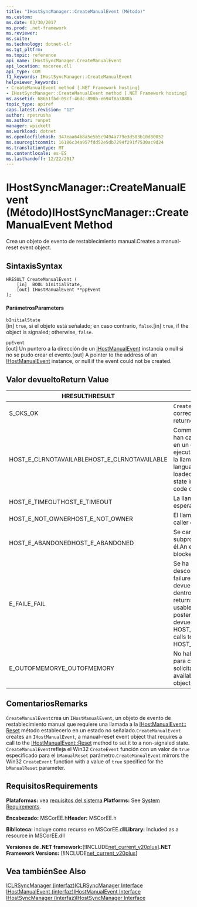```yaml
---
title: "IHostSyncManager::CreateManualEvent (Método)"
ms.custom: 
ms.date: 03/30/2017
ms.prod: .net-framework
ms.reviewer: 
ms.suite: 
ms.technology: dotnet-clr
ms.tgt_pltfrm: 
ms.topic: reference
api_name: IHostSyncManager.CreateManualEvent
api_location: mscoree.dll
api_type: COM
f1_keywords: IHostSyncManager::CreateManualEvent
helpviewer_keywords:
- CreateManualEvent method [.NET Framework hosting]
- IHostSyncManager::CreateManualEvent method [.NET Framework hosting]
ms.assetid: 68661fbd-09cf-46dc-890b-e694f8a3880a
topic_type: apiref
caps.latest.revision: "12"
author: rpetrusha
ms.author: ronpet
manager: wpickett
ms.workload: dotnet
ms.openlocfilehash: 347eaa64b8a5e5b5c9494a779e3d583b10d80052
ms.sourcegitcommit: 16186c34a957fdd52e5db7294f291f7530ac9d24
ms.translationtype: MT
ms.contentlocale: es-ES
ms.lasthandoff: 12/22/2017
---
```

# <a name="ihostsyncmanagercreatemanualevent-method"></a><span data-ttu-id="6bd0f-102">IHostSyncManager::CreateManualEvent (Método)</span><span class="sxs-lookup"><span data-stu-id="6bd0f-102">IHostSyncManager::CreateManualEvent Method</span></span>
<span data-ttu-id="6bd0f-103">Crea un objeto de evento de restablecimiento manual.</span><span class="sxs-lookup"><span data-stu-id="6bd0f-103">Creates a manual-reset event object.</span></span>  
  
## <a name="syntax"></a><span data-ttu-id="6bd0f-104">Sintaxis</span><span class="sxs-lookup"><span data-stu-id="6bd0f-104">Syntax</span></span>  
  
```  
HRESULT CreateManualEvent (  
    [in]  BOOL bInitialState,  
    [out] IHostManualEvent **ppEvent  
);  
```  
  
#### <a name="parameters"></a><span data-ttu-id="6bd0f-105">Parámetros</span><span class="sxs-lookup"><span data-stu-id="6bd0f-105">Parameters</span></span>  
 `bInitialState`  
 <span data-ttu-id="6bd0f-106">[in] `true`, si el objeto está señalado; en caso contrario, `false`.</span><span class="sxs-lookup"><span data-stu-id="6bd0f-106">[in] `true`, if the object is signaled; otherwise, `false`.</span></span>  
  
 `ppEvent`  
 <span data-ttu-id="6bd0f-107">[out] Un puntero a la dirección de un [IHostManualEvent](../../../../docs/framework/unmanaged-api/hosting/ihostmanualevent-interface.md) instancia o null si no se pudo crear el evento.</span><span class="sxs-lookup"><span data-stu-id="6bd0f-107">[out] A pointer to the address of an [IHostManualEvent](../../../../docs/framework/unmanaged-api/hosting/ihostmanualevent-interface.md) instance, or null if the event could not be created.</span></span>  
  
## <a name="return-value"></a><span data-ttu-id="6bd0f-108">Valor devuelto</span><span class="sxs-lookup"><span data-stu-id="6bd0f-108">Return Value</span></span>  
  
|<span data-ttu-id="6bd0f-109">HRESULT</span><span class="sxs-lookup"><span data-stu-id="6bd0f-109">HRESULT</span></span>|<span data-ttu-id="6bd0f-110">Descripción</span><span class="sxs-lookup"><span data-stu-id="6bd0f-110">Description</span></span>|  
|-------------|-----------------|  
|<span data-ttu-id="6bd0f-111">S_OK</span><span class="sxs-lookup"><span data-stu-id="6bd0f-111">S_OK</span></span>|<span data-ttu-id="6bd0f-112">`CreateManualEvent`se devolvió correctamente.</span><span class="sxs-lookup"><span data-stu-id="6bd0f-112">`CreateManualEvent` returned successfully.</span></span>|  
|<span data-ttu-id="6bd0f-113">HOST_E_CLRNOTAVAILABLE</span><span class="sxs-lookup"><span data-stu-id="6bd0f-113">HOST_E_CLRNOTAVAILABLE</span></span>|<span data-ttu-id="6bd0f-114">Common language runtime (CLR) no se han cargado en un proceso o el CLR está en un estado en el que no se puede ejecutar código administrado o procesar la llamada correctamente.</span><span class="sxs-lookup"><span data-stu-id="6bd0f-114">The common language runtime (CLR) has not been loaded into a process, or the CLR is in a state in which it cannot run managed code or process the call successfully.</span></span>|  
|<span data-ttu-id="6bd0f-115">HOST_E_TIMEOUT</span><span class="sxs-lookup"><span data-stu-id="6bd0f-115">HOST_E_TIMEOUT</span></span>|<span data-ttu-id="6bd0f-116">La llamada agotó el tiempo de espera.</span><span class="sxs-lookup"><span data-stu-id="6bd0f-116">The call timed out.</span></span>|  
|<span data-ttu-id="6bd0f-117">HOST_E_NOT_OWNER</span><span class="sxs-lookup"><span data-stu-id="6bd0f-117">HOST_E_NOT_OWNER</span></span>|<span data-ttu-id="6bd0f-118">El llamador no posee el bloqueo.</span><span class="sxs-lookup"><span data-stu-id="6bd0f-118">The caller does not own the lock.</span></span>|  
|<span data-ttu-id="6bd0f-119">HOST_E_ABANDONED</span><span class="sxs-lookup"><span data-stu-id="6bd0f-119">HOST_E_ABANDONED</span></span>|<span data-ttu-id="6bd0f-120">Se canceló un evento mientras un subproceso bloqueado o fibra esperó en él.</span><span class="sxs-lookup"><span data-stu-id="6bd0f-120">An event was canceled while a blocked thread or fiber was waiting on it.</span></span>|  
|<span data-ttu-id="6bd0f-121">E_FAIL</span><span class="sxs-lookup"><span data-stu-id="6bd0f-121">E_FAIL</span></span>|<span data-ttu-id="6bd0f-122">Se ha producido un error catastrófico desconocido.</span><span class="sxs-lookup"><span data-stu-id="6bd0f-122">An unknown catastrophic failure occurred.</span></span> <span data-ttu-id="6bd0f-123">Cuando un método devuelve E_FAIL, CLR ya no es utilizable dentro del proceso.</span><span class="sxs-lookup"><span data-stu-id="6bd0f-123">When a method returns E_FAIL, the CLR is no longer usable within the process.</span></span> <span data-ttu-id="6bd0f-124">Las llamadas posteriores a métodos de hospedaje devuelven HOST_E_CLRNOTAVAILABLE.</span><span class="sxs-lookup"><span data-stu-id="6bd0f-124">Subsequent calls to hosting methods return HOST_E_CLRNOTAVAILABLE.</span></span>|  
|<span data-ttu-id="6bd0f-125">E_OUTOFMEMORY</span><span class="sxs-lookup"><span data-stu-id="6bd0f-125">E_OUTOFMEMORY</span></span>|<span data-ttu-id="6bd0f-126">No había memoria suficiente disponible para crear el objeto de evento solicitado.</span><span class="sxs-lookup"><span data-stu-id="6bd0f-126">Not enough memory was available to create the requested event object.</span></span>|  
  
## <a name="remarks"></a><span data-ttu-id="6bd0f-127">Comentarios</span><span class="sxs-lookup"><span data-stu-id="6bd0f-127">Remarks</span></span>  
 <span data-ttu-id="6bd0f-128">`CreateManualEvent`crea un `IHostManualEvent`, un objeto de evento de restablecimiento manual que requiere una llamada a la [IHostManualEvent:: Reset](../../../../docs/framework/unmanaged-api/hosting/ihostmanualevent-reset-method.md) método establecerlo en un estado no señalado.</span><span class="sxs-lookup"><span data-stu-id="6bd0f-128">`CreateManualEvent` creates an `IHostManualEvent`, a manual-reset event object that requires a call to the [IHostManualEvent::Reset](../../../../docs/framework/unmanaged-api/hosting/ihostmanualevent-reset-method.md) method to set it to a non-signaled state.</span></span> <span data-ttu-id="6bd0f-129">`CreateManualEvent`refleja el Win32 `CreateEvent` función con un valor de `true` especificado para el `bManualReset` parámetro.</span><span class="sxs-lookup"><span data-stu-id="6bd0f-129">`CreateManualEvent` mirrors the Win32 `CreateEvent` function with a value of `true` specified for the `bManualReset` parameter.</span></span>  
  
## <a name="requirements"></a><span data-ttu-id="6bd0f-130">Requisitos</span><span class="sxs-lookup"><span data-stu-id="6bd0f-130">Requirements</span></span>  
 <span data-ttu-id="6bd0f-131">**Plataformas:** vea [requisitos del sistema](../../../../docs/framework/get-started/system-requirements.md).</span><span class="sxs-lookup"><span data-stu-id="6bd0f-131">**Platforms:** See [System Requirements](../../../../docs/framework/get-started/system-requirements.md).</span></span>  
  
 <span data-ttu-id="6bd0f-132">**Encabezado:** MSCorEE.h</span><span class="sxs-lookup"><span data-stu-id="6bd0f-132">**Header:** MSCorEE.h</span></span>  
  
 <span data-ttu-id="6bd0f-133">**Biblioteca:** incluye como recurso en MSCorEE.dll</span><span class="sxs-lookup"><span data-stu-id="6bd0f-133">**Library:** Included as a resource in MSCorEE.dll</span></span>  
  
 <span data-ttu-id="6bd0f-134">**Versiones de .NET framework:**[!INCLUDE[net_current_v20plus](../../../../includes/net-current-v20plus-md.md)]</span><span class="sxs-lookup"><span data-stu-id="6bd0f-134">**.NET Framework Versions:** [!INCLUDE[net_current_v20plus](../../../../includes/net-current-v20plus-md.md)]</span></span>  
  
## <a name="see-also"></a><span data-ttu-id="6bd0f-135">Vea también</span><span class="sxs-lookup"><span data-stu-id="6bd0f-135">See Also</span></span>  
 [<span data-ttu-id="6bd0f-136">ICLRSyncManager (interfaz)</span><span class="sxs-lookup"><span data-stu-id="6bd0f-136">ICLRSyncManager Interface</span></span>](../../../../docs/framework/unmanaged-api/hosting/iclrsyncmanager-interface.md)  
 [<span data-ttu-id="6bd0f-137">IHostManualEvent (interfaz)</span><span class="sxs-lookup"><span data-stu-id="6bd0f-137">IHostManualEvent Interface</span></span>](../../../../docs/framework/unmanaged-api/hosting/ihostmanualevent-interface.md)  
 [<span data-ttu-id="6bd0f-138">IHostSyncManager (interfaz)</span><span class="sxs-lookup"><span data-stu-id="6bd0f-138">IHostSyncManager Interface</span></span>](../../../../docs/framework/unmanaged-api/hosting/ihostsyncmanager-interface.md)
